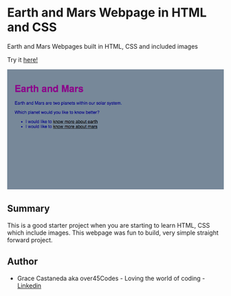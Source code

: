 # Earth and Mars Webpage in HTML and CSS

Earth and Mars Webpages built in HTML, CSS and included images

Try it [here!](https://over45Codes.github.io/Earth-Mars/)

![alt text](https://github.com/Gracii/earth-mars/blob/master/images/Earth%20and%20Mars%20Webpage.png)

## Summary

This is a good starter project when you are starting to learn HTML, CSS which include images. This webpage was fun to build, very simple straight forward project. 

## Author

- Grace Castaneda aka over45Codes - Loving the world of coding - [Linkedin](https://www.linkedin.com/in/castanedagrace/)

